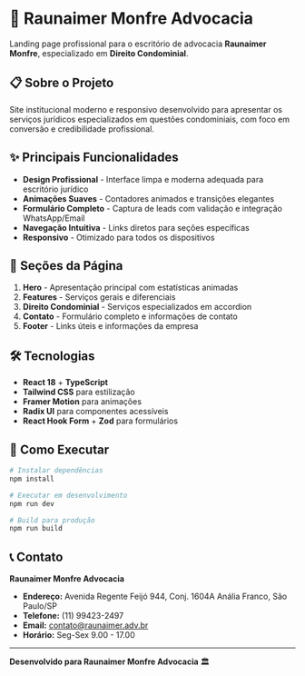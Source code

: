 # 🏢 Raunaimer Monfre Advocacia

Landing page profissional para o escritório de advocacia **Raunaimer Monfre**, especializado em **Direito Condominial**.

## 📋 Sobre o Projeto

Site institucional moderno e responsivo desenvolvido para apresentar os serviços jurídicos especializados em questões condominiais, com foco em conversão e credibilidade profissional.

## ✨ Principais Funcionalidades

- **Design Profissional** - Interface limpa e moderna adequada para escritório jurídico
- **Animações Suaves** - Contadores animados e transições elegantes
- **Formulário Completo** - Captura de leads com validação e integração WhatsApp/Email
- **Navegação Intuitiva** - Links diretos para seções específicas
- **Responsivo** - Otimizado para todos os dispositivos

## 🎯 Seções da Página

1. **Hero** - Apresentação principal com estatísticas animadas
2. **Features** - Serviços gerais e diferenciais
3. **Direito Condominial** - Serviços especializados em accordion
4. **Contato** - Formulário completo e informações de contato
5. **Footer** - Links úteis e informações da empresa

## 🛠️ Tecnologias

- **React 18** + **TypeScript**
- **Tailwind CSS** para estilização
- **Framer Motion** para animações
- **Radix UI** para componentes acessíveis
- **React Hook Form** + **Zod** para formulários

## 🚀 Como Executar

```bash
# Instalar dependências
npm install

# Executar em desenvolvimento
npm run dev

# Build para produção
npm run build
```

## 📞 Contato

**Raunaimer Monfre Advocacia**
- **Endereço:** Avenida Regente Feijó 944, Conj. 1604A Anália Franco, São Paulo/SP
- **Telefone:** (11) 99423-2497
- **Email:** contato@raunaimer.adv.br
- **Horário:** Seg-Sex 9.00 - 17.00

---

**Desenvolvido para Raunaimer Monfre Advocacia** 🏛️ 